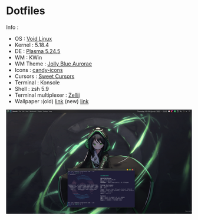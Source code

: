  # Dotfiles

Info :
- OS : [Void Linux](https://voidlinux.org/)
- Kernel : 5.18.4
- DE : [Plasma 5.24.5](https://kde.org/fr/plasma-desktop/)
- WM : KWin
- WM Theme : [Jolly Blue Aurorae]()
- Icons : [candy-icons](https://store.kde.org/p/1305251)
- Cursors : [Sweet Cursors](https://store.kde.org/p/1393084)
- Terminal : Konsole
- Shell : zsh 5.9
- Terminal multiplexer : [Zellij](https://www.zellij.dev)
- Wallpaper :(old) [link](https://www.pixiv.net/en/artworks/89446377) (new) [link](https://www.pixiv.net/en/artworks/98616585)

<img src="Screenshot_20220616_220046.png">
